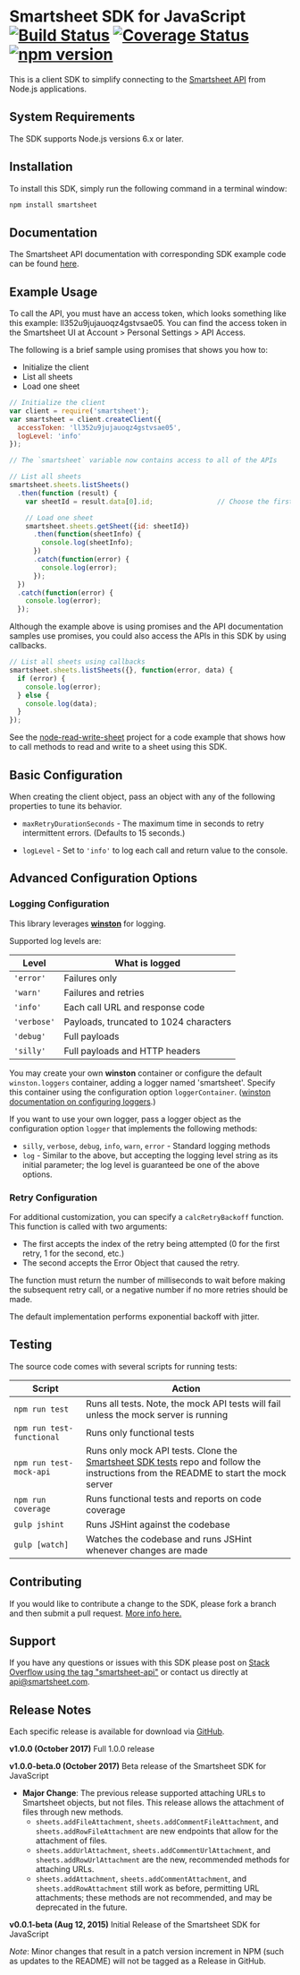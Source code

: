 # Smartsheet SDK for JavaScript [![Build Status](https://travis-ci.org/smartsheet-platform/smartsheet-javascript-sdk.svg?branch=master)](https://travis-ci.org/smartsheet-platform/smartsheet-javascript-sdk) [![Coverage Status](https://coveralls.io/repos/github/smartsheet-platform/smartsheet-javascript-sdk/badge.svg?branch=master)](https://coveralls.io/github/smartsheet-platform/smartsheet-javascript-sdk?branch=master) [![npm version](https://badge.fury.io/js/smartsheet.svg)](https://badge.fury.io/js/smartsheet)

This is a client SDK to simplify connecting to the [Smartsheet API](http://www.smartsheet.com/developers/api-documentation) from Node.js applications.

## System Requirements

The SDK supports Node.js versions 6.x or later.

## Installation

To install this SDK, simply run the following command in a terminal window:

```bash
npm install smartsheet
```

## Documentation

The Smartsheet API documentation with corresponding SDK example code can be found [here](http://www.smartsheet.com/developers/api-documentation).

## Example Usage

To call the API, you must have an access token, which looks something like this example: ll352u9jujauoqz4gstvsae05. You can find the access token in the Smartsheet UI at Account > Personal Settings > API Access.

The following is a brief sample using promises that shows you how to:

* Initialize the client
* List all sheets
* Load one sheet

```javascript
// Initialize the client
var client = require('smartsheet');
var smartsheet = client.createClient({
  accessToken: 'll352u9jujauoqz4gstvsae05',
  logLevel: 'info'
});

// The `smartsheet` variable now contains access to all of the APIs

// List all sheets
smartsheet.sheets.listSheets()
  .then(function (result) {
    var sheetId = result.data[0].id;                // Choose the first sheet

    // Load one sheet
    smartsheet.sheets.getSheet({id: sheetId})
      .then(function(sheetInfo) {
        console.log(sheetInfo);
      })
      .catch(function(error) {
        console.log(error);
      });
  })
  .catch(function(error) {
    console.log(error);
  });
```

Although the example above is using promises and the API documentation samples use promises, you could also access the APIs in this SDK by using callbacks.

```javascript
// List all sheets using callbacks
smartsheet.sheets.listSheets({}, function(error, data) {
  if (error) {
    console.log(error);
  } else {
    console.log(data);
  }
});
```

 See the [node-read-write-sheet](https://github.com/smartsheet-samples/node-read-write-sheet) project for a code example that shows how to call methods to read and write to a sheet using this SDK.

## Basic Configuration

When creating the client object, pass an object with any of the following properties to tune its behavior.

* `maxRetryDurationSeconds` - The maximum time in seconds to retry intermittent errors. (Defaults to 15 seconds.)

* `logLevel` - Set to `'info'` to log each call and return value to the console.


## Advanced Configuration Options
### Logging Configuration


This library leverages [**winston**](https://github.com/winstonjs/winston) for logging.

Supported log levels are:

|Level|What is logged|
|---|---|
|`'error'`|Failures only|
|`'warn'`|Failures and retries|
|`'info'`|Each call URL and response code|
|`'verbose'`|Payloads, truncated to 1024 characters|
|`'debug'`|Full payloads|
|`'silly'`|Full payloads and HTTP headers|

You may create your own **winston** container or configure the default `winston.loggers` container, adding a logger named 'smartsheet'. Specify this container using the configuration option `loggerContainer`. ([winston documentation on configuring loggers](https://github.com/winstonjs/winston#working-with-multiple-loggers-in-winston).)

If you want to use your own logger, pass a logger object as the configuration option `logger` that implements the following methods:
* `silly`, `verbose`, `debug`, `info`, `warn`, `error` - Standard logging methods
* `log` - Similar to the above, but accepting the logging level string as its initial parameter; the log level is guaranteed be one of the above options.

### Retry Configuration
For additional customization, you can specify a `calcRetryBackoff` function.  This function is called with two arguments:

* The first accepts the index of the retry being attempted (0 for the first retry, 1 for the second, etc.)
* The second accepts the Error Object that caused the retry.

The function must return the number of milliseconds to wait before making the subsequent retry call, or a negative number if no more retries should be made.

The default implementation performs exponential backoff with jitter.

## Testing

The source code comes with several scripts for running tests:

|Script|Action|
|---|---|
|`npm run test`|Runs all tests. Note, the mock API tests will fail unless the mock server is running|
|`npm run test-functional`|Runs only functional tests|
|`npm run test-mock-api`|Runs only mock API tests. Clone the [Smartsheet SDK tests](https://github.com/smartsheet-platform/smartsheet-sdk-tests) repo and follow the instructions from the README to start the mock server|
|`npm run coverage`|Runs functional tests and reports on code coverage|
|`gulp jshint`|Runs JSHint against the codebase|
|`gulp [watch]`|Watches the codebase and runs JSHint whenever changes are made|

## Contributing

If you would like to contribute a change to the SDK, please fork a branch and then submit a pull request.
[More info here.](https://help.github.com/articles/using-pull-requests)

## Support

If you have any questions or issues with this SDK please post on [Stack Overflow using the tag "smartsheet-api"](http://stackoverflow.com/questions/tagged/smartsheet-api) or contact us directly at api@smartsheet.com.

## Release Notes

Each specific release is available for download via [GitHub](https://github.com/smartsheet-platform/smartsheet-javascript-sdk/tags).

**v1.0.0 (October 2017)**
Full 1.0.0 release

**v1.0.0-beta.0 (October 2017)**
Beta release of the Smartsheet SDK for JavaScript
* **Major Change**: The previous release supported attaching URLs to Smartsheet objects, but not files.  This release allows the attachment of files through new methods.
  * `sheets.addFileAttachment`, `sheets.addCommentFileAttachment`, and `sheets.addRowFileAttachment` are new endpoints that allow for the attachment of files.
  * `sheets.addUrlAttachment`, `sheets.addCommentUrlAttachment`, and `sheets.addRowUrlAttachment` are the new, recommended methods for attaching URLs.
  * `sheets.addAttachment`, `sheets.addCommentAttachment`, and `sheets.addRowAttachment` still work as before, permitting URL attachments; these methods are not recommended, and may be deprecated in the future.

**v0.0.1-beta (Aug 12, 2015)**
Initial Release of the Smartsheet SDK for JavaScript

*Note*: Minor changes that result in a patch version increment in NPM (such as updates to the README) will not be tagged as a Release in GitHub.
